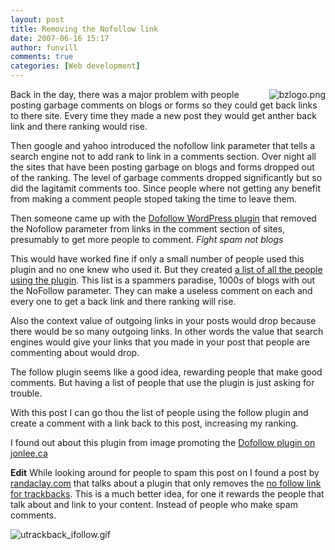 ```yaml
---
layout: post
title: Removing the Nofollow link
date: 2007-06-16 15:17
author: funvill
comments: true
categories: [Web development]
---
```

<img src="http://blog.abluestar.com/public/uploads/2007/06/bzlogo.png" alt="bzlogo.png" align="right" />Back in the day, there was a major problem with people posting garbage comments on blogs or forms so they could get back links to there site. Every time they made a new post they would get anther back link and there ranking would rise.

Then google and yahoo introduced the nofollow link parameter that tells a search engine not to add rank to link in a comments section. Over night all the sites that have been posting garbage on blogs and forms dropped out of the ranking. The level of garbage comments dropped significantly but so did the lagitamit comments too. Since people where not getting any benefit from making a comment people stoped taking the time to leave them.

Then someone came up with the <a href="http://www.semiologic.com/software/dofollow/">Dofollow WordPress plugin</a>  that removed the Nofollow parameter from links in the comment section of sites, presumably to get more people to comment. <span style="font-style: italic">Fight spam not blogs</span>

This would have worked fine if only a small number of people used this plugin and no one knew who used it. But they created <a href="http://www.bumpzee.com/no-nofollow/people/">a list of all the people using the plugin</a>. This list is a spammers paradise, 1000s of blogs with out the NoFollow parameter.  They can make a useless comment on each and every one to get a back link and there ranking will rise.

Also the context value of outgoing links in your posts would drop because there would be so many outgoing links. In other words the value that search engines would give your links that you made in your post that people are commenting about would drop.

The follow plugin seems like a good idea, rewarding people that make good comments. But having a list of people that use the plugin is just asking for trouble.

With this post I can go thou the list of people using the follow plugin and create a comment with a link back to this post, increasing my ranking.

I found out about this plugin from image promoting the <a href="http://www.jonlee.ca/jonleeca-does-follow/">Dofollow plugin on jonlee.ca</a>

<strong>Edit</strong>
While looking around for people to spam this post on I found a post by <a href="http://randaclay.com/archives/a-new-do-follow-plugin-for-trackbacks-only">randaclay.com</a> that talks about a plugin that only removes the <a href="http://www.turkhitbox.com/wordpress-seo/dofollow-trackbacks-plugin.html">no follow link for trackbacks</a>. This is a much better idea, for one it rewards the people that talk about and link to your content. Instead of people who make spam comments.

<img src="http://blog.abluestar.com/public/uploads/2007/06/utrackback_ifollow.gif" alt="utrackback_ifollow.gif" />
